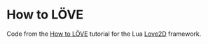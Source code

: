 # How to LÖVE
Code from the [How to LÖVE](https://sheepolution.com/learn/book/contents) tutorial for the Lua [Love2D](https://love2d.org/) framework.
